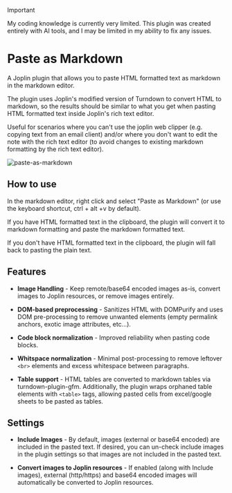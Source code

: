 > [!important]
> My coding knowledge is currently very limited. This plugin was created entirely with AI tools, and I may be limited in my ability to fix any issues.

# Paste as Markdown

A Joplin plugin that allows you to paste HTML formatted text as markdown in the markdown editor.

The plugin uses Joplin's modified version of Turndown to convert HTML to markdown, so the results should be similar to what you get when pasting HTML formatted text inside Joplin's rich text editor.

Useful for scenarios where you can't use the joplin web clipper (e.g. copying text from an email client) and/or where you don't want to edit the note with the rich text editor (to avoid changes to existing markdown formatting by the rich text editor).

![paste-as-markdown](https://github.com/user-attachments/assets/78d2b555-f848-42c0-a30e-e4267a4b1957)

## How to use

In the markdown editor, right click and select "Paste as Markdown" (or use the keyboard shortcut, ctrl + alt +v by default).

If you have HTML formatted text in the clipboard, the plugin will convert it to markdown formatting and paste the markdown formatted text.

If you don't have HTML formatted text in the clipboard, the plugin will fall back to pasting the plain text.

## Features

- **Image Handling** - Keep remote/base64 encoded images as-is, convert images to Joplin resources, or remove images entirely.

- **DOM-based preprocessing** - Sanitizes HTML with DOMPurify and uses DOM pre-processing to remove unwanted elements (empty permalink anchors, exotic image attributes, etc...).

- **Code block normalization** - Improved reliability when pasting code blocks.

- **Whitspace normalization** - Minimal post-processing to remove leftover `<br>` elements and excess whitespace between paragraphs.

- **Table support** - HTML tables are converted to markdown tables via turndown-plugin-gfm. Additionally, the plugin wraps orphaned table elements with `<table>` tags, allowing pasted cells from excel/google sheets to be pasted as tables.

## Settings

- **Include Images** - By default, images (external or base64 encoded) are included in the pasted text. If desired, you can un-check include images in the plugin settings so that images are not included in the pasted text.

- **Convert images to Joplin resources** - If enabled (along with Include images), external (http/https) and base64 encoded images will automatically be converted to Joplin resources.
